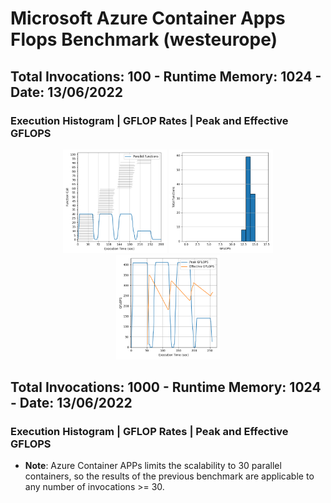 # Microsoft Azure Container Apps Flops Benchmark (westeurope)

## Total Invocations: 100 - Runtime Memory: 1024 - Date: 13/06/2022
### Execution Histogram | GFLOP Rates | Peak and Effective GFLOPS
<p align="center">
  <img width="33%" src="100_flops_execution.png"></img>
  <img width="33%" src="100_flops_rates.png"></img>
  <img width="33%" src="100_flops_gflops.png"></img>
</p>


## Total Invocations: 1000 - Runtime Memory: 1024 - Date: 13/06/2022
### Execution Histogram | GFLOP Rates | Peak and Effective GFLOPS

* **Note**: Azure Container APPs limits the scalability to 30 parallel containers, so the results of the previous benchmark are applicable to any number of invocations >= 30.